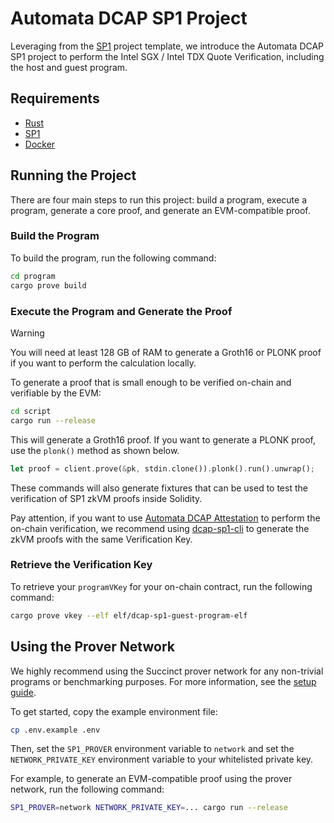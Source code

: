 # Automata DCAP SP1 Project

Leveraging from the [SP1](https://github.com/succinctlabs/sp1) project template, we introduce the Automata DCAP SP1 project to perform the Intel SGX / Intel TDX Quote Verification, including the host and guest program.

## Requirements

- [Rust](https://rustup.rs/)
- [SP1](https://docs.succinct.xyz/docs/sp1/getting-started/install)
- [Docker](https://docs.docker.com/get-started/get-docker/)

## Running the Project

There are four main steps to run this project: build a program, execute a program, generate a core proof, and
generate an EVM-compatible proof.

### Build the Program

To build the program, run the following command:

```sh
cd program
cargo prove build
```

### Execute the Program and Generate the Proof

> [!WARNING]
> You will need at least 128 GB of RAM to generate a Groth16 or PLONK proof if you want to perform the calculation locally.

To generate a proof that is small enough to be verified on-chain and verifiable by the EVM:

```sh
cd script
cargo run --release
```

This will generate a Groth16 proof. If you want to generate a PLONK proof, use the `plonk()` method as shown below.

```rust
let proof = client.prove(&pk, stdin.clone()).plonk().run().unwrap();
```

These commands will also generate fixtures that can be used to test the verification of SP1 zkVM proofs
inside Solidity.

Pay attention, if you want to use [Automata DCAP Attestation](https://github.com/automata-network/automata-dcap-attestation) to perform the on-chain verification, we recommend using [dcap-sp1-cli](script/src/bin/dcap.rs) to generate the zkVM proofs with the same Verification Key.

### Retrieve the Verification Key

To retrieve your `programVKey` for your on-chain contract, run the following command:

```sh
cargo prove vkey --elf elf/dcap-sp1-guest-program-elf
```

## Using the Prover Network

We highly recommend using the Succinct prover network for any non-trivial programs or benchmarking purposes. For more information, see the [setup guide](https://docs.succinct.xyz/docs/generating-proofs/prover-network/usage).

To get started, copy the example environment file:

```sh
cp .env.example .env
```

Then, set the `SP1_PROVER` environment variable to `network` and set the `NETWORK_PRIVATE_KEY`
environment variable to your whitelisted private key.

For example, to generate an EVM-compatible proof using the prover network, run the following
command:

```sh
SP1_PROVER=network NETWORK_PRIVATE_KEY=... cargo run --release
```
